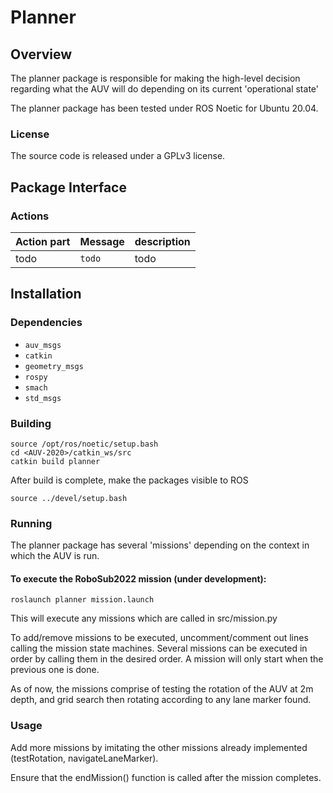 # Planner

## Overview

The planner package is responsible for making the high-level decision regarding what the AUV 
will do depending on its current 'operational state'

The planner package has been tested under ROS Noetic for Ubuntu 20.04.

### License

The source code is released under a GPLv3 license.

## Package Interface

### Actions

| Action part | Message | description |
| ------ | ------- | ---------- |
| todo | `todo` | todo |

## Installation

### Dependencies

- `auv_msgs`
- `catkin`
- `geometry_msgs`
- `rospy`
- `smach`
- `std_msgs`

### Building

	source /opt/ros/noetic/setup.bash
	cd <AUV-2020>/catkin_ws/src
	catkin build planner

After build is complete, make the packages visible to ROS

	source ../devel/setup.bash

### Running

The planner package has several 'missions' depending on the context in which the AUV is run.

#### To execute the RoboSub2022 mission (under development):

	roslaunch planner mission.launch
  
This will execute any missions which are called in src/mission.py

To add/remove missions to be executed, uncomment/comment out lines calling the mission state machines.
Several missions can be executed in order by calling them in the desired order.
A mission will only start when the previous one is done.

As of now, the missions comprise of testing the rotation of the AUV at 2m depth, and grid search then rotating according to any lane marker found.
	
### Usage

Add more missions by imitating the other missions already implemented (testRotation, navigateLaneMarker).

Ensure that the endMission() function is called after the mission completes.
